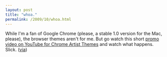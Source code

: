 ```yaml
---
layout: post
title: "whoa."
permalink: /2009/10/whoa.html
---
```


While I'm a fan of Google Chrome (please, a stable 1.0 version for the Mac, please), the browser themes aren't for me. But go watch this short [promo video on YouTube for Chrome Artist Themes](http://www.youtube.com/googlechromethemes) and watch what happens. Slick. ([via](http://delicious.com/cityofsound))
